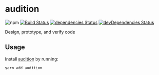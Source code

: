 # audition
![npm](https://img.shields.io/npm/v/audition.svg)
[![Build Status](https://travis-ci.org/splayd/audition.svg?branch=master)](https://travis-ci.org/splayd/audition)
[![dependencies Status](https://david-dm.org/splayd/audition/status.svg)](https://david-dm.org/splayd/audition)
[![devDependencies Status](https://david-dm.org/splayd/audition/dev-status.svg)](https://david-dm.org/splayd/audition?type=dev)

Design, prototype, and verify code

## Usage
Install [audition](https://yarnpkg.com/en/package/audition)
by running:

```sh
yarn add audition
```
